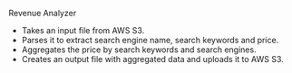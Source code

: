 Revenue Analyzer

* Takes an input file from AWS S3.
* Parses it to extract search engine name, search keywords and price.
* Aggregates the price by search keywords and search engines.
* Creates an output file with aggregated data and uploads it to AWS S3.

